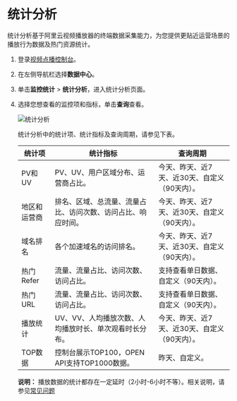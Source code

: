 # 统计分析

统计分析基于阿里云视频播放器的终端数据采集能力，为您提供更贴近运营场景的播放行为数据及热门资源统计。

1.  登录[视频点播控制台](https://vod.console.aliyun.com/)。

2.  在左侧导航栏选择**数据中心**。

3.  单击**监控统计** \> **统计分析**，进入统计分析页面。

4.  选择您想查看的监控项和指标，单击**查询**查看。

    ![统计分析](https://static-aliyun-doc.oss-accelerate.aliyuncs.com/assets/img/zh-CN/5115454061/p179426.png)

    统计分析中的统计项、统计指标及查询周期，请参见下表。

    |统计项|统计指标|查询周期|
    |---|----|----|
    |PV和UV|PV、UV、用户区域分布、运营商占比。|今天、昨天、近7天、近30天、自定义（90天内）。|
    |地区和运营商|排名、区域、总流量、流量占比、访问次数、访问占比、响应时间。|今天、昨天、近7天、近30天、自定义（90天内）。|
    |域名排名|各个加速域名的访问排名。|今天、昨天、近7天、近30天、自定义（90天内）。|
    |热门Refer|流量、流量占比、访问次数、访问占比。|支持查看单日数据、自定义（90天内）。|
    |热门URL|流量、流量占比、访问次数、访问占比。|支持查看单日数据、自定义（90天内）。|
    |播放统计|UV、VV、人均播放次数、人均播放时长、单次观看时长分布。|今天、昨天、近7天、近30天、自定义（90天内）。|
    |TOP数据|控制台展示TOP100，OPEN API支持TOP1000数据。|昨天、自定义。|

    **说明：** 播放数据的统计都存在一定延时（2小时-6小时不等）。相关说明，请参见[常见问题](https://help.aliyun.com/knowledge_list/63071.html?spm=a2c4g.11186623.6.887.625b5cdf3tvOjW)


